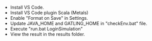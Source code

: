 - Install VS Code.
- Install VS Code plugin Scala (Metals)
- Enable "Format on Save" in Settings.
- Update JAVA_HOME and GATLING_HOME in "checkEnv.bat" file.
- Execute "run.bat LoginSimulation"
- View the result in the results folder.

